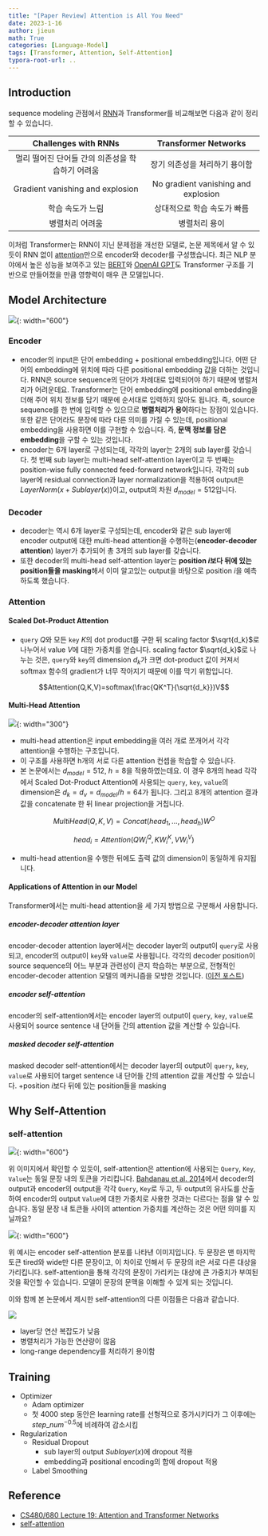 ```yaml
---
title: "[Paper Review] Attention is All You Need"
date: 2023-1-16
author: jieun
math: True
categories: [Language-Model]
tags: [Transformer, Attention, Self-Attention]
typora-root-url: ..
---
```


## Introduction

sequence modeling 관점에서 [RNN](https://jieun121070.github.io/posts/Language-Model-n-gram%EC%97%90%EC%84%9C-RNN%EC%9C%BC%EB%A1%9C%EC%9D%98-%EB%B0%9C%EC%A0%84/)과 Transformer를 비교해보면 다음과 같이 정리할 수 있습니다.

|               Challenges with RNNs               |        Transformer Networks         |
| :----------------------------------------------: | :---------------------------------: |
| 멀리 떨어진 단어들 간의 의존성을 학습하기 어려움 |    장기 의존성을 처리하기 용이함    |
|         Gradient vanishing and explosion         | No gradient vanishing and explosion |
|                 학습 속도가 느림                 |     상대적으로 학습 속도가 빠름     |
|                 병렬처리 어려움                  |            병렬처리 용이            |

이처럼 Transformer는 RNN이 지닌 문제점을 개선한 모델로, 논문 제목에서 알 수 있듯이 RNN 없이 [attention](https://jieun121070.github.io/posts/%EA%B8%B0%EA%B3%84%EB%B2%88%EC%97%AD-%EB%B6%84%EC%95%BC%EC%97%90%EC%84%9C%EC%9D%98-RNN/)만으로 encoder와 decoder를 구성했습니다. 최근 NLP 분야에서 높은 성능을 보여주고 있는 [BERT](https://jieun121070.github.io/posts/BERT/)와 [OpenAI GPT](https://jieun121070.github.io/posts/Paper-Review-Improving-Language-Understanding/)도 Transformer 구조를 기반으로 만들어졌을 만큼 영향력이 매우 큰 모델입니다.

## Model Architecture

![](/assets/img/transformer/transformer.jpg){: width="600"}

### Encoder

- encoder의 input은 단어 embedding + positional embedding입니다. 어떤 단어의 embedding에 위치에 따라 다른 positional embedding 값을 더하는 것입니다. RNN은 source sequence의 단어가 차례대로 입력되어야 하기 때문에 병렬처리가 어려운데요. Transformer는 단어 embedding에 positional embedding을 더해 주어 위치 정보를 담기 때문에 순서대로 입력하지 않아도 됩니다. 즉, source sequence를 한 번에 입력할 수 있으므로 **병렬처리가 용이**하다는 장점이 있습니다. 또한 같은 단어라도 문장에 따라 다른 의미를 가질 수 있는데, positional embedding을 사용하면 이를 구현할 수 있습니다. 즉, **문맥 정보를 담은 embedding**을 구할 수 있는 것입니다.
- encoder는 6개 layer로 구성되는데, 각각의 layer는 2개의 sub layer를 갖습니다. 첫 번째 sub layer는 multi-head self-attention layer이고 두 번째는 position-wise fully connected feed-forward network입니다. 각각의 sub layer에 residual connection과 layer normalization을 적용하여 output은 $LayerNorm(x+Sublayer(x))$이고, output의 차원 $d_{model}=512$입니다.

### Decoder

- decoder는 역시 6개 layer로 구성되는데, encoder와 같은 sub layer에 encoder output에 대한 multi-head attention을 수행하는(**encoder-decoder attention**) layer가 추가되어 총 3개의 sub layer를 갖습니다.
- 또한 decoder의 multi-head self-attention layer는 **position $i$보다 뒤에 있는 position들을 masking**해서 이미 알고있는 output을 바탕으로 position $i$을 예측하도록 했습니다.

### Attention

#### Scaled Dot-Product Attention

- `query` $Q$와 모든 `key` $K$의 dot product를 구한 뒤 scaling factor $\sqrt{d_k}$로 나누어서 value $V$에 대한 가중치를 얻습니다. scaling factor $\sqrt{d_k}$로 나누는 것은, `query`와 `key`의 dimension $d_k$가 크면 dot-product  값이 커져서 softmax 함수의 gradient가 너무 작아지기 때문에 이를 막기 위함입니다.

$$Attention(Q,K,V)=softmax(\frac{QK^T}{\sqrt{d_k}})V$$

#### Multi-Head Attention

![](/assets/img/transformer/multi-head.jpg){: width="300"}

- multi-head attention은 input embedding을 여러 개로 쪼개어서 각각 attention을 수행하는 구조입니다.
- 이 구조를 사용하면 h개의 서로 다른 attention 컨셉을 학습할 수 있습니다.
- 본 논문에서는 $d_{model}=512$, $h=8$을 적용하였는데요. 이 경우 8개의 head 각각에서 Scaled Dot-Product Attention에 사용되는 `query`, `key`, `value`의 dimension은 $d_k=d_v=d_{model}/h=64$가 됩니다. 그리고 8개의 attention 결과 값을 concatenate 한 뒤 linear projection을 거칩니다.

$$MultiHead(Q,K,V)=Concat(head_1,…,head_h)W^O$$

$$head_i=Attention(QW_i^Q, KW_i^K,VW_i^V)$$

- multi-head attention을 수행한 뒤에도 출력 값의 dimension이 동일하게 유지됩니다.

#### Applications of Attention in our Model

Transformer에서는 multi-head attention을 세 가지 방법으로 구분해서 사용합니다.
##### encoder-decoder attention layer

encoder-decoder attention layer에서는 decoder layer의 output이 `query`로 사용되고, encoder의 output이 `key`와 `value`로 사용됩니다. 각각의 decoder position이 source sequence의 어느 부분과 관련성이 큰지 학습하는 부분으로, 전형적인 encoder-decoder attention 모델의 메커니즘을 모방한 것입니다. ([이전 포스트](https://jieun121070.github.io/posts/기계번역-분야에서의-RNN/))
##### encoder self-attention

encoder의 self-attention에서는 encoder layer의 output이 `query`, `key`, `value`로 사용되어 source sentence 내 단어들 간의 attention 값을 계산할 수 있습니다.
##### **masked** decoder self-attention

masked decoder self-attention에서는 decoder layer의 output이 `query`, `key`, `value`로 사용되어 target sentence 내 단어들 간의 attention 값을 계산할 수 있습니다. +position $i$보다 뒤에 있는 position들을 masking

## Why Self-Attention

### self-attention

![](/assets/img/transformer/self-attention-mechanism.jpg){: width="600"}

위 이미지에서 확인할 수 있듯이, self-attention은 attention에 사용되는 `Query`, `Key`, `Value`는 동일 문장 내의 토큰을 가리킵니다. [Bahdanau et al. 2014](https://arxiv.org/pdf/1409.0473.pdf)에서 decoder의 output과 encoder의 output을 각각 `Query`, `Key`로 두고, 두 output의 유사도를 산출하여 encoder의 output `Value`에 대한 가중치로 사용한 것과는 다르다는 점을 알 수 있습니다. 동일 문장 내 토큰들 사이의 attention 가중치를 계산하는 것은 어떤 의미를 지닐까요?

![](/assets/img/transformer/self-attention-ex.jpg){: width="600"}

위 예시는 encoder self-attention 분포를 나타낸 이미지입니다. 두 문장은 맨 마지막 토큰 tired와 wide만 다른 문장이고, 이 차이로 인해서 두 문장의 it은 서로 다른 대상을 가리킵니다. self-attention을 통해 각각의 문장이 가리키는 대상에 큰 가중치가 부여된 것을 확인할 수 있습니다. 모델이 문장의 문맥을 이해할 수 있게 되는 것입니다.

이와 함께 본 논문에서 제시한 self-attention의 다른 이점들은 다음과 같습니다.

![](/assets/img/transformer/self-attention.jpg)

- layer당 연산 복잡도가 낮음
- 병렬처리가 가능한 연산량이 많음
- long-range dependency를 처리하기 용이함

## Training

- Optimizer
  - Adam optimizer
  - 첫 4000 step 동안은 learning rate를 선형적으로 증가시키다가 그 이후에는 $step\_num^{-0.5}$에 비례하여 감소시킴
- Regularization
  - Residual Dropout
    - sub layer의 output $Sublayer(x)$에 dropout 적용
    - embedding과 positional encoding의 합에 dropout 적용
  - Label Smoothing

## Reference

- [CS480/680 Lecture 19: Attention and Transformer Networks](https://www.youtube.com/watch?v=OyFJWRnt_AY)
- [self-attention](https://towardsai.net/p/nlp/getting-meaning-from-text-self-attention-step-by-step-video)
